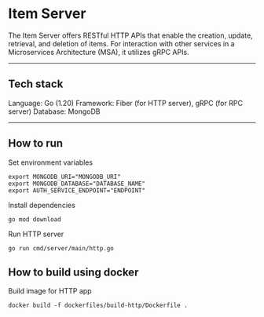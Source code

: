 # Item Server

The Item Server offers RESTful HTTP APIs that enable the creation, update, retrieval, and deletion of items. For interaction with other services in a Microservices Architecture (MSA), it utilizes gRPC APIs.

---

## Tech stack

Language: Go (1.20)
Framework: Fiber (for HTTP server), gRPC (for RPC server)
Database: MongoDB

---

## How to run

Set environment variables

```shell
export MONGODB_URI="MONGODB_URI"
export MONGODB_DATABASE="DATABASE_NAME"
export AUTH_SERVICE_ENDPOINT="ENDPOINT"
```

Install dependencies

```shell
go mod download
```

Run HTTP server

```shell
go run cmd/server/main/http.go
```

## How to build using docker

Build image for HTTP app

```shell
docker build -f dockerfiles/build-http/Dockerfile .
```
